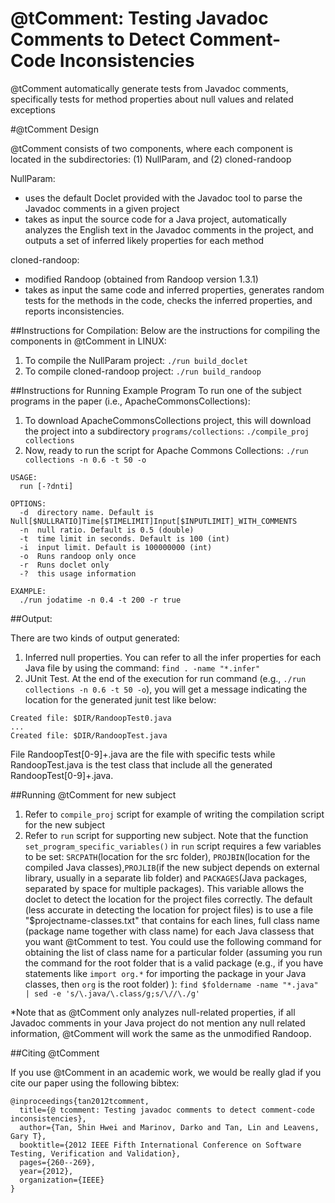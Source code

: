 # @tComment: Testing Javadoc Comments to Detect Comment-Code Inconsistencies

@tComment automatically generate tests from Javadoc  comments,  specifically  tests for method  properties about null values and related exceptions

#@tComment Design 

@tComment consists of two components, where each component is located in the subdirectories: (1) NullParam, and (2) cloned-randoop

NullParam:
- uses the default Doclet provided with the Javadoc tool to parse the Javadoc comments in a given project
- takes as input the source code for a Java project, automatically analyzes the English text in
the Javadoc comments in the project, and outputs a set of inferred likely properties for each method

cloned-randoop:
- modified Randoop (obtained from Randoop version 1.3.1)
- takes as input the same code and inferred properties, generates random tests for the methods in the code, checks the inferred properties, and reports inconsistencies.

##Instructions for Compilation: 
Below are the instructions for compiling the components in @tComment in LINUX:

1. To compile the NullParam project: `./run build_doclet`
2. To compile cloned-randoop project: `./run build_randoop`

##Instructions for Running Example Program
To run one of the subject programs in the paper (i.e., ApacheCommonsCollections):

1. To download ApacheCommonsCollections project, this will download the project into a subdirectory `programs/collections`: `./compile_proj collections`
2. Now, ready to run the script for Apache Commons Collections: `./run collections -n 0.6 -t 50 -o`

```
USAGE:
  run [-?dnti]

OPTIONS:
  -d  directory name. Default is Null[$NULLRATIO]Time[$TIMELIMIT]Input[$INPUTLIMIT]_WITH_COMMENTS
  -n  null ratio. Default is 0.5 (double)
  -t  time limit in seconds. Default is 100 (int)
  -i  input limit. Default is 100000000 (int)
  -o  Runs randoop only once
  -r  Runs doclet only
  -?  this usage information

EXAMPLE:
  ./run jodatime -n 0.4 -t 200 -r true
```

##Output:

There are two kinds of output generated:

1. Inferred null properties. You can refer to all the infer properties for each Java file by using the command: `find . -name "*.infer"`  
2. JUnit Test. At the end of the execution for run command (e.g., `./run collections -n 0.6 -t 50 -o`), you will get a message indicating the location for the generated junit test like below:

```
Created file: $DIR/RandoopTest0.java
...
Created file: $DIR/RandoopTest.java
```

File RandoopTest[0-9]+.java are the file with specific tests while RandoopTest.java is the test class that include all the generated RandoopTest[0-9]+.java.

##Running @tComment for new subject
1. Refer to `compile_proj` script for example of writing the compilation script for the new subject
2. Refer to `run` script for supporting new subject. Note that the function `set_program_specific_variables()` in `run` script requires a few variables to be set: `SRCPATH`(location for the src folder), `PROJBIN`(location for the compiled Java classes),`PROJLIB`(if the new subject depends on external library, usually in a separate lib folder) and `PACKAGES`(Java packages, separated by space for multiple packages). This variable allows the doclet to detect the location for the project files correctly. The default (less accurate in detecting the location for project files) is to use a file "$projectname-classes.txt" that contains for each lines, full class name (package name together with class name) for each Java classess that you want @tComment to test. You could use the following command for obtaining the list of class name for a particular folder (assuming you run the command for the root folder that is a valid package (e.g., if you have statements like `import org.*` for importing the package in your Java classes, then `org` is the root folder) ):
`find $foldername -name "*.java" | sed -e 's/\.java/\.class/g;s/\//\./g'`


*Note that as @tComment only analyzes null-related properties, if all Javadoc comments in your Java project do not mention any null related information, @tComment will work the same as the unmodified Randoop.

##Citing @tComment

If you use @tComment in an academic work, we would be really glad if you cite our paper using the following bibtex:

```
@inproceedings{tan2012tcomment,
  title={@ tcomment: Testing javadoc comments to detect comment-code inconsistencies},
  author={Tan, Shin Hwei and Marinov, Darko and Tan, Lin and Leavens, Gary T},
  booktitle={2012 IEEE Fifth International Conference on Software Testing, Verification and Validation},
  pages={260--269},
  year={2012},
  organization={IEEE}
}
```


